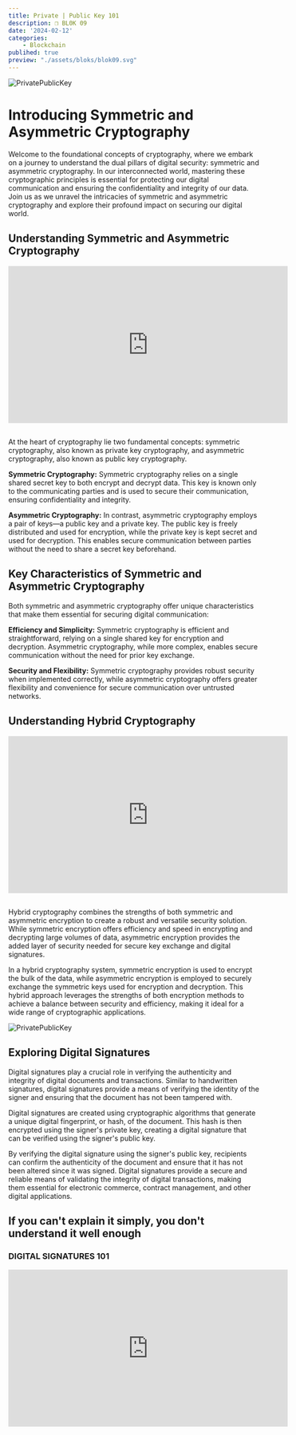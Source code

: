 ```yaml
---
title: Private | Public Key 101
description: ❒ BL0K 09
date: '2024-02-12'
categories: 
    - Blockchain
publihed: true
preview: "./assets/bloks/blok09.svg"
---
```


![PrivatePublicKey](/assets/images/code/PKs/PK1.svg)

# Introducing Symmetric and Asymmetric Cryptography

Welcome to the foundational concepts of cryptography, where we embark on a journey to understand the dual pillars of digital security: symmetric and asymmetric cryptography. In our interconnected world, mastering these cryptographic principles is essential for protecting our digital communication and ensuring the confidentiality and integrity of our data. Join us as we unravel the intricacies of symmetric and asymmetric cryptography and explore their profound impact on securing our digital world.

## Understanding Symmetric and Asymmetric Cryptography
<iframe src="https://www.youtube.com/embed/8B1XXkWh3y4" frameborder="0"
      allowfullscreen width="560" height="315" ></iframe>

##
At the heart of cryptography lie two fundamental concepts: symmetric cryptography, also known as private key cryptography, and asymmetric cryptography, also known as public key cryptography.

__Symmetric Cryptography:__ Symmetric cryptography relies on a single shared secret key to both encrypt and decrypt data. This key is known only to the communicating parties and is used to secure their communication, ensuring confidentiality and integrity.

__Asymmetric Cryptography:__ In contrast, asymmetric cryptography employs a pair of keys—a public key and a private key. The public key is freely distributed and used for encryption, while the private key is kept secret and used for decryption. This enables secure communication between parties without the need to share a secret key beforehand.

## Key Characteristics of Symmetric and Asymmetric Cryptography

Both symmetric and asymmetric cryptography offer unique characteristics that make them essential for securing digital communication:

__Efficiency and Simplicity:__ Symmetric cryptography is efficient and straightforward, relying on a single shared key for encryption and decryption. Asymmetric cryptography, while more complex, enables secure communication without the need for prior key exchange.

__Security and Flexibility:__ Symmetric cryptography provides robust security when implemented correctly, while asymmetric cryptography offers greater flexibility and convenience for secure communication over untrusted networks.

## Understanding Hybrid Cryptography

<iframe src="https://www.youtube.com/embed/MTn65TPtkQU" frameborder="0"
      allowfullscreen width="560" height="315" ></iframe>

## 
Hybrid cryptography combines the strengths of both symmetric and asymmetric encryption to create a robust and versatile security solution. While symmetric encryption offers efficiency and speed in encrypting and decrypting large volumes of data, asymmetric encryption provides the added layer of security needed for secure key exchange and digital signatures.

In a hybrid cryptography system, symmetric encryption is used to encrypt the bulk of the data, while asymmetric encryption is employed to securely exchange the symmetric keys used for encryption and decryption. This hybrid approach leverages the strengths of both encryption methods to achieve a balance between security and efficiency, making it ideal for a wide range of cryptographic applications.

![PrivatePublicKey](/assets/images/code/PKs/PK3.svg)

## Exploring Digital Signatures

Digital signatures play a crucial role in verifying the authenticity and integrity of digital documents and transactions. Similar to handwritten signatures, digital signatures provide a means of verifying the identity of the signer and ensuring that the document has not been tampered with.

Digital signatures are created using cryptographic algorithms that generate a unique digital fingerprint, or hash, of the document. This hash is then encrypted using the signer's private key, creating a digital signature that can be verified using the signer's public key.

By verifying the digital signature using the signer's public key, recipients can confirm the authenticity of the document and ensure that it has not been altered since it was signed. Digital signatures provide a secure and reliable means of validating the integrity of digital transactions, making them essential for electronic commerce, contract management, and other digital applications.

## If you can't explain it simply, you don't understand it well enough

### DIGITAL SIGNATURES 101

<iframe src="https://www.youtube.com/embed/V56WbQ1Bx40" frameborder="0"
      allowfullscreen width="560" height="315" ></iframe>

##
